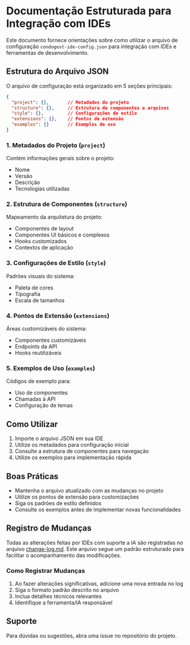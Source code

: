 # Documentação Estruturada para Integração com IDEs

Este documento fornece orientações sobre como utilizar o arquivo de configuração `condogest-ide-config.json` para integração com IDEs e ferramentas de desenvolvimento.

## Estrutura do Arquivo JSON

O arquivo de configuração está organizado em 5 seções principais:

```json
{
  "project": {},       // Metadados do projeto
  "structure": {},     // Estrutura de componentes e arquivos
  "style": {},         // Configurações de estilo
  "extensions": {},    // Pontos de extensão
  "examples": {}       // Exemplos de uso
}
```

### 1. Metadados do Projeto (`project`)
Contém informações gerais sobre o projeto:
- Nome
- Versão
- Descrição
- Tecnologias utilizadas

### 2. Estrutura de Componentes (`structure`)
Mapeamento da arquitetura do projeto:
- Componentes de layout
- Componentes UI básicos e complexos
- Hooks customizados
- Contextos de aplicação

### 3. Configurações de Estilo (`style`)
Padrões visuais do sistema:
- Paleta de cores
- Tipografia
- Escala de tamanhos

### 4. Pontos de Extensão (`extensions`)
Áreas customizáveis do sistema:
- Componentes customizáveis
- Endpoints da API
- Hooks reutilizáveis

### 5. Exemplos de Uso (`examples`)
Códigos de exemplo para:
- Uso de componentes
- Chamadas à API
- Configuração de temas

## Como Utilizar

1. Importe o arquivo JSON em sua IDE
2. Utilize os metadados para configuração inicial
3. Consulte a estrutura de componentes para navegação
4. Utilize os exemplos para implementação rápida

## Boas Práticas

- Mantenha o arquivo atualizado com as mudanças no projeto
- Utilize os pontos de extensão para customizações
- Siga os padrões de estilo definidos
- Consulte os exemplos antes de implementar novas funcionalidades

## Registro de Mudanças

Todas as alterações feitas por IDEs com suporte a IA são registradas no arquivo [change-log.md](./change-log.md). Este arquivo segue um padrão estruturado para facilitar o acompanhamento das modificações.

### Como Registrar Mudanças

1. Ao fazer alterações significativas, adicione uma nova entrada no log
2. Siga o formato padrão descrito no arquivo
3. Inclua detalhes técnicos relevantes
4. Identifique a ferramenta/IA responsável

## Suporte

Para dúvidas ou sugestões, abra uma issue no repositório do projeto.
